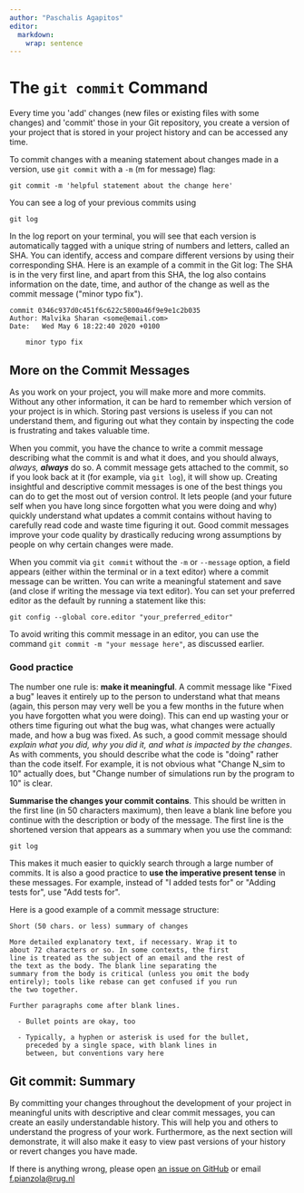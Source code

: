 ```yaml
---
author: "Paschalis Agapitos"
editor: 
  markdown: 
    wrap: sentence
---
```


# The `git commit` Command

Every time you 'add' changes (new files or existing files with some changes) and 'commit' those in your Git repository, you create a version of your project that is stored in your project history and can be accessed any time.

To commit changes with a meaning statement about changes made in a version, use `git commit` with a `-m` (m for message) flag:

`git commit -m 'helpful statement about the change here'`

You can see a log of your previous commits using

`git log`

In the log report on your terminal, you will see that each version is automatically tagged with a unique string of numbers and letters, called an SHA.
You can identify, access and compare different versions by using their corresponding SHA.
Here is an example of a commit in the Git log: The SHA is in the very first line, and apart from this SHA, the log also contains information on the date, time, and author of the change as well as the commit message ("minor typo fix").

    commit 0346c937d0c451f6c622c5800a46f9e9e1c2b035
    Author: Malvika Sharan <some@email.com>
    Date:   Wed May 6 18:22:40 2020 +0100

        minor typo fix

## More on the Commit Messages

As you work on your project, you will make more and more commits.
Without any other information, it can be hard to remember which version of your project is in which.
Storing past versions is useless if you can not understand them, and figuring out what they contain by inspecting the code is frustrating and takes valuable time.

When you commit, you have the chance to write a commit message describing what the commit is and what it does, and you should always, *always,* ***always*** do so.
A commit message gets attached to the commit, so if you look back at it (for example, via `git log`), it will show up.
Creating insightful and descriptive commit messages is one of the best things you can do to get the most out of version control.
It lets people (and your future self when you have long since forgotten what you were doing and why) quickly understand what updates a commit contains without having to carefully read code and waste time figuring it out.
Good commit messages improve your code quality by drastically reducing wrong assumptions by people on why certain changes were made.

When you commit via `git commit` without the `-m` or `--message` option, a field appears (either within the terminal or in a text editor) where a commit message can be written.
You can write a meaningful statement and save (and close if writing the message via text editor).
You can set your preferred editor as the default by running a statement like this:

`git config --global core.editor "your_preferred_editor"`

To avoid writing this commit message in an editor, you can use the command `git commit -m "your message here"`, as discussed earlier.

### Good practice

The number one rule is: **make it meaningful**.
A commit message like "Fixed a bug" leaves it entirely up to the person to understand what that means (again, this person may very well be you a few months in the future when you have forgotten what you were doing).
This can end up wasting your or others time figuring out what the bug was, what changes were actually made, and how a bug was fixed.
As such, a good commit message should *explain what you did, why you did it, and what is impacted by the changes*.
As with comments, you should describe what the code is "doing" rather than the code itself.
For example, it is not obvious what "Change N_sim to 10" actually does, but "Change number of simulations run by the program to 10" is clear.

**Summarise the changes your commit contains**.
This should be written in the first line (in 50 characters maximum), then leave a blank line before you continue with the description or body of the message.
The first line is the shortened version that appears as a summary when you use the command:

`git log`

This makes it much easier to quickly search through a large number of commits.
It is also a good practice to **use the imperative present tense** in these messages.
For example, instead of "I added tests for" or "Adding tests for", use "Add tests for".

Here is a good example of a commit message structure:

    Short (50 chars. or less) summary of changes

    More detailed explanatory text, if necessary. Wrap it to
    about 72 characters or so. In some contexts, the first
    line is treated as the subject of an email and the rest of
    the text as the body. The blank line separating the
    summary from the body is critical (unless you omit the body
    entirely); tools like rebase can get confused if you run
    the two together.

    Further paragraphs come after blank lines.

      - Bullet points are okay, too

      - Typically, a hyphen or asterisk is used for the bullet,
        preceded by a single space, with blank lines in
        between, but conventions vary here

## Git commit: Summary

By committing your changes throughout the development of your project in meaningful units with descriptive and clear commit messages, you can create an easily understandable history.
This will help you and others to understand the progress of your work.
Furthermore, as the next section will demonstrate, it will also make it easy to view past versions of your history or revert changes you have made.


If there is anything wrong, please open [an issue on GitHub](https://github.com/GroningenDH/Cultural-Analytics-Open-Science-Guide/issues) or email f.pianzola@rug.nl
